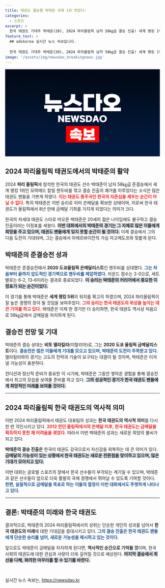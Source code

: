 ```yaml
---
title: 태권도 결승행 박태준 세계 1위 꺾었다!
categories:
  - 스포츠
excerpt: >
  한국 태권도 기대주 박태준(20), 2024 파리올림픽 남자 58㎏급 결승 진출! 세계 랭킹 1위를 제압하며 은메달 확보, 결승에서 금메달 기회를 노린다. 태권도 종주국의 부활을 알리는 순간이 다가온다!
feature_text: >
  ## adskorea 실시간 뉴스 속보입니다.

  한국 태권도 기대주 박태준(20), 2024 파리올림픽 남자 58㎏급 결승 진출! 세계 랭킹 1위를 제압하며 은메달 확보, 결승에서 금메달 기회를 노린다. 태권도 종주국의 부활을 알리는 순간이 다가온다!
image: '/assets/img/newsdao_breakingnews.jpg'
---
```


<p><img src="/assets/img/newsdao_breakingnews.jpg" alt="adskorea 속보" /></p>

<h2 data-ke-size="size26">2024 파리올림픽 태권도에서의 박태준의 활약</h2>

<p data-ke-size="size16">2024 <b>파리 올림픽</b>에 참석한 한국의 태권도 선수 박태준이 남자 58㎏급 준결승에서 세계 랭킹 1위인 모하메드 칼릴 젠두비를 꺾고 결승 진출의 쾌거를 이루었다는 소식은 많은 태권도 팬들을 기쁘게 하였다. <b><span style="color: #ee2323;">이는 태권도 종주국인 한국의 자존심을 세우는 순간이 아닐 수 없다.</span></b> 특히 박태준은 이번 승리로 이미 은메달을 확보한 상태이며, 이로써 한국 태권도가 올림픽에서 8년 만에 금메달 기회를 가지게 되었다는 의미가 크다.</p>

<p data-ke-size="size16">한국의 차세대 태권도 스타로 떠오른 박태준은 20세의 젊은 나이임에도 불구하고 결승 진출이라는 이정표를 세웠다. <b><span style="background-color: #21538527;">이번 대회에서의 박태준의 경기는 그 자체로 많은 이들에게 희망을 주고 있으며, 태권도 팬들에게 잊지 못할 순간이 될 것이다.</span></b> 이제 결승에서 그의 다음 도전이 기대되며, 그는 결승에서 아제르바이잔의 가심 마고메도프와 맞붙게 된다.</p>

<h2 data-ke-size="size26">박태준의 준결승전 성과</h2>

<p data-ke-size="size16">박태준은 준결승전에서 <b>2020 도쿄올림픽 은메달리스트</b>인 젠두비를 상대했다. <b><span style="color: #1a5490;">그는 처음부터 끝까지 압도적인 경기력으로 젠두비를 제압하였다.</span></b> 라운드 점수는 2-0으로, 세트별로는 6-2, 13-6이라는 결과로 종료되었다. <b><span style="background-color: #21538527;">이 승리는 박태준의 커리어에서 중요한 이정표가 되는 순간이었다.</span></b></p>

<p data-ke-size="size16">이 경기를 통해 박태준은 <b>세계 랭킹 5위</b>의 위치를 확고히 하였으며, 2024 파리올림픽이 질 높은 경쟁의 장이 될 것임을 보여주었다. <b><span style="color: #ee2323;">그의 승리는 한국 태권도의 위상을 높이는 데 큰 기여를 하고 있다.</span></b> 박태준은 이제 한 경기만 더 승리하면, 한국 태권도 역사상 처음으로 58㎏급에서 금메달을 차지하게 된다.</p>

<h2 data-ke-size="size26">결승전 전망 및 기대</h2>

<p data-ke-size="size16">박태준의 결승 상대는 <b>비토 델라킬라</b>(이탈리아)로, 그는 <b>2020 도쿄 올림픽 금메달리스트</b>이다. <b><span style="color: #1a5490;">결승전은 많은 이들에게 기대를 모으고 있으며, 박태준의 도전이 주목받고 있다.</span></b> 델라킬라와의 경기는 고도의 전략과 기술이 요구되는 대결이 될 것이며, 박태준은 이겨낼 가능성이 충분하다.</p>

<p data-ke-size="size16">컨디션과 정신적 준비가 중요한 이 시기에, 박태준은 그동안 쌓아온 경험을 통해 결승전에서 최고의 모습을 보여줄 준비를 하고 있다. <b><span style="background-color: #21538527;">그의 성공적인 경기가 한국 태권도 팬들에게 희망적인 미래를 보여줄 것이다.</span></b></p>

<hr>

<h2 data-ke-size="size26">2024 파리올림픽 한국 태권도의 역사적 의미</h2>

<p data-ke-size="size16">이번 2024 파리올림픽에서 태권도 대표팀의 성과는 <b>한국 태권도의 역사적 의미</b>를 다시 한 번 각인시키고 있다. <b><span style="color: #ee2323;">2012 런던 올림픽에서의 은메달 이후, 한국 태권도는 금메달을 획득하지 못한 채 어려움을 겪었다.</span></b> 따라서 이번 박태준의 성과는 새로운 희망의 불씨가 되고 있다.</p>

<p data-ke-size="size16"><b>박태준의 결승 진출은</b> 한국이 태권도 강국으로서 자신감을 회복하는 데 큰 의미가 있다. <b><span style="background-color: #21538527;">금메달의 가능성이 있는 상황에서 한국 태권도는 새로운 전환점을 맞이하고 있으며, 많은 기대가 모아지고 있다.</span></b></p>

<p data-ke-size="size16">이번 대회는 글로벌 스포츠의 장에서 한국 선수들이 부각되는 계기일 수 있으며, 박태준과 같은 선수들이 앞으로 더욱 활발히 국제 경쟁에서 뛰어날 수 있도록 기여할 것이다. <b><span style="color: #1a5490;">한편, 실질적으로 금메달을 목표로 하는 이들의 열정이 이번 대회에서도 뚜렷하게 나타나고 있다.</span></b></p>

<hr>

<h2 data-ke-size="size26">결론: 박태준의 미래와 한국 태권도</h2>

<p data-ke-size="size16">결과적으로, 박태준의 2024 파리올림픽에서의 성취는 단순한 개인의 성과를 넘어서 <b>한국 태권도의 미래</b>에 대한 기대감을 증대시키고 있다. <b><span style="color: #1a5490;">그의 결승 진출은 한국 태권도 팬들에게 단순한 승리를 넘어, 새로운 가능성을 제시하고 있는 것이다.</span></b></p>

<p data-ke-size="size16">앞으로도 박태준이 금메달을 차지하게 된다면, <b>역사적인 순간으로 기억될 것</b>이며, 한국 사회의 태권도에 대한 관심과 사랑이 더욱 깊어질 것으로 예상된다. <b><span style="background-color: #21538527;">마지막 결승에서 최선을 다해, 화려한 마무리를 할 수 있기를 바란다.</span></b></p>

<p data-ke-size="size16">&nbsp;</p>
실시간 뉴스 속보는, <a href="https://newsdao.kr" rel="dofollow">https://newsdao.kr</a>


